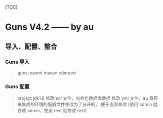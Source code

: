 [TOC]

# Guns V4.2 —— by au

## 导入、配置、整合

### Guns 导入

> guns-parent
> maven reimport

### Guns 配置

> project jdk1.8
> 修改 sql 文件，初始化数据库数据
> 修改 yml 文件，au 将原来集成的环境的配置文件修改为了分开的，
> 便于直观修改 
> (使用 admin 就修改 admin，使用 rest 就修改 rest)
